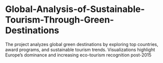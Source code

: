# Global-Analysis-of-Sustainable-Tourism-Through-Green-Destinations
The project analyzes global green destinations by exploring top countries, award programs, and sustainable tourism trends. Visualizations highlight Europe’s dominance and increasing eco-tourism recognition post-2015
